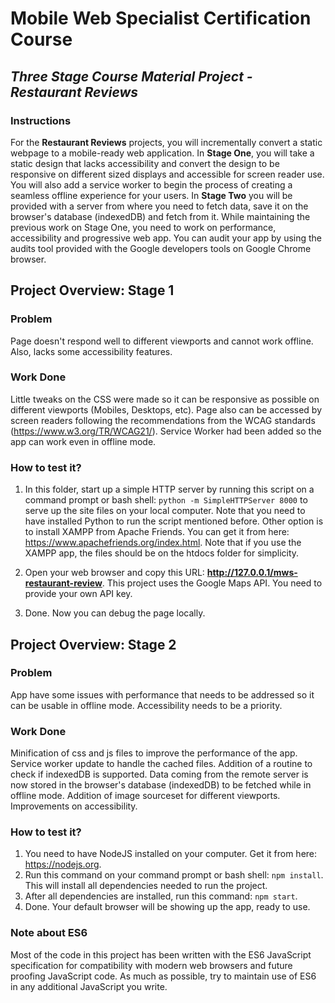 # Mobile Web Specialist Certification Course

## _Three Stage Course Material Project - Restaurant Reviews_

### Instructions
For the **Restaurant Reviews** projects, you will incrementally convert a static webpage to a mobile-ready web application. 
In **Stage One**, you will take a static design that lacks accessibility and convert the design to be responsive on different 
sized displays and accessible for screen reader use. You will also add a service worker to begin the process of creating a seamless 
offline experience for your users.
In **Stage Two** you will be provided with a server from where you need to fetch data, save it on the browser's database (indexedDB) and fetch from it. While
maintaining the previous work on Stage One, you need to work on performance, accessibility and progressive web app. You can audit your app
by using the audits tool provided with the Google developers tools on Google Chrome browser.

## Project Overview: Stage 1

### Problem

Page doesn't respond well to different viewports and cannot work offline. Also, lacks some accessibility features.

### Work Done

Little tweaks on the CSS were made so it can be responsive as possible on different viewports 
(Mobiles, Desktops, etc). Page also can be accessed by screen readers following the recommendations from the WCAG standards (https://www.w3.org/TR/WCAG21/). 
Service Worker had been added so the app can work even in offline mode.

### How to test it?

1. In this folder, start up a simple HTTP server by running this script on a command prompt or bash shell: ```python -m SimpleHTTPServer 8000``` to serve up the site files on your local computer. 
Note that you need to have installed Python to run the script mentioned before. Other option is to install XAMPP from Apache Friends. You can get it from here: https://www.apachefriends.org/index.html.
Note that if you use the XAMPP app, the files should be on the htdocs folder for simplicity.

2. Open your web browser and copy this URL: **http://127.0.0.1/mws-restaurant-review**. This project uses the Google Maps API. You need to provide your own API key.

3. Done. Now you can debug the page locally.

## Project Overview: Stage 2

### Problem

App have some issues with performance that needs to be addressed so it can be usable in offline mode. Accessibility needs to be a priority. 

### Work Done

Minification of css and js files to improve the performance of the app. Service worker update to handle the cached files. Addition of a routine to check if indexedDB is supported. 
Data coming from the remote server is now stored in the browser's database (indexedDB) to be fetched while in offline mode. Addition of image sourceset for different viewports.
Improvements on accessibility. 

### How to test it?

1. You need to have NodeJS installed on your computer. Get it from here: https://nodejs.org.
2. Run this command on your command prompt or bash shell: ```npm install```. This will install all dependencies needed to run the project.
3. After all dependencies are installed, run this command: ```npm start```.
4. Done. Your default browser will be showing up the app, ready to use.

### Note about ES6

Most of the code in this project has been written with the ES6 JavaScript specification for compatibility with modern web browsers and future proofing JavaScript code. 
As much as possible, try to maintain use of ES6 in any additional JavaScript you write. 



